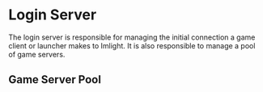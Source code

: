 # Login Server
The login server is responsible for managing the initial connection a game client or launcher makes to Imlight. It is also responsible to manage a pool of game servers.

## Game Server Pool